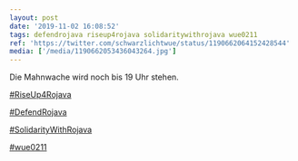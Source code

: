 ```yaml
---
layout: post
date: '2019-11-02 16:08:52'
tags: defendrojava riseup4rojava solidaritywithrojava wue0211
ref: 'https://twitter.com/schwarzlichtwue/status/1190662064152428544'
media: ['/media/1190662053436043264.jpg']
---
```

Die Mahnwache wird noch bis 19 Uhr stehen.



[#RiseUp4Rojava](/t/riseup4rojava)

[#DefendRojava](/t/defendrojava)

[#SolidarityWithRojava](/t/solidaritywithrojava)

[#wue0211](/t/wue0211) 